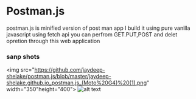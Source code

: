 # Postman.js

postman.js is minified version of post man app
I build it using pure vanilla javascript using fetch api
you can perfrom GET.PUT,POST and delet opretion through this web application

### sanp shots
<img src="https://github.com/jaydeep-shelake/postman.js/blob/master/jaydeep-shelake.github.io_postman.js_(Moto%20G4)%20(1).png"  width="350"height="400">
![alt text](https://github.com/jaydeep-shelake/postman.js/blob/master/jaydeep-shelake.github.io_postman.js_(Moto%20G4)%20(2).png)
